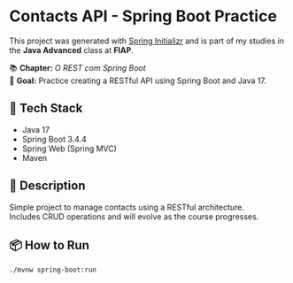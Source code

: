 # Contacts API - Spring Boot Practice

This project was generated with [Spring Initializr](https://start.spring.io/) and is part of my studies in the **Java Advanced** class at **FIAP**.

📚 **Chapter:** *O REST com Spring Boot*  
🎯 **Goal:** Practice creating a RESTful API using Spring Boot and Java 17.

## 🚀 Tech Stack

- Java 17
- Spring Boot 3.4.4
- Spring Web (Spring MVC)
- Maven

## 📝 Description

Simple project to manage contacts using a RESTful architecture.  
Includes CRUD operations and will evolve as the course progresses.

## 📦 How to Run

```bash
./mvnw spring-boot:run
